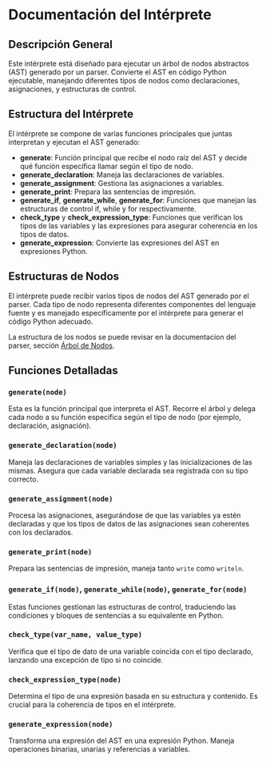 # Documentación del Intérprete

## Descripción General

Este intérprete está diseñado para ejecutar un árbol de nodos abstractos (AST) generado por un parser. Convierte el AST en código Python ejecutable, manejando diferentes tipos de nodos como declaraciones, asignaciones, y estructuras de control.

## Estructura del Intérprete

El intérprete se compone de varias funciones principales que juntas interpretan y ejecutan el AST generado:

- **generate**: Función principal que recibe el nodo raíz del AST y decide qué función específica llamar según el tipo de nodo.
- **generate_declaration**: Maneja las declaraciones de variables.
- **generate_assignment**: Gestiona las asignaciones a variables.
- **generate_print**: Prepara las sentencias de impresión.
- **generate_if**, **generate_while**, **generate_for**: Funciones que manejan las estructuras de control if, while y for respectivamente.
- **check_type** y **check_expression_type**: Funciones que verifican los tipos de las variables y las expresiones para asegurar coherencia en los tipos de datos.
- **generate_expression**: Convierte las expresiones del AST en expresiones Python.

## Estructuras de Nodos

El intérprete puede recibir varios tipos de nodos del AST generado por el parser. Cada tipo de nodo representa diferentes componentes del lenguaje fuente y es manejado específicamente por el intérprete para generar el código Python adecuado. 

La estructura de los nodos se puede revisar en la documentacion del parser, sección [Árbol de Nodos](parser.md#Árbol-de-Nodos).


## Funciones Detalladas

### `generate(node)`
Esta es la función principal que interpreta el AST. Recorre el árbol y delega cada nodo a su función específica según el tipo de nodo (por ejemplo, declaración, asignación).

### `generate_declaration(node)`
Maneja las declaraciones de variables simples y las inicializaciones de las mismas. Asegura que cada variable declarada sea registrada con su tipo correcto.

### `generate_assignment(node)`
Procesa las asignaciones, asegurándose de que las variables ya estén declaradas y que los tipos de datos de las asignaciones sean coherentes con los declarados.

### `generate_print(node)`
Prepara las sentencias de impresión, maneja tanto `write` como `writeln`.

### `generate_if(node)`, `generate_while(node)`, `generate_for(node)`
Estas funciones gestionan las estructuras de control, traduciendo las condiciones y bloques de sentencias a su equivalente en Python.

### `check_type(var_name, value_type)`
Verifica que el tipo de dato de una variable coincida con el tipo declarado, lanzando una excepción de tipo si no coincide.

### `check_expression_type(node)`
Determina el tipo de una expresión basada en su estructura y contenido. Es crucial para la coherencia de tipos en el intérprete.

### `generate_expression(node)`
Transforma una expresión del AST en una expresión Python. Maneja operaciones binarias, unarias y referencias a variables.

